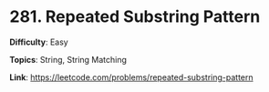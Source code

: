 # 281. Repeated Substring Pattern

**Difficulty**: Easy

**Topics**: String, String Matching

**Link**: https://leetcode.com/problems/repeated-substring-pattern
